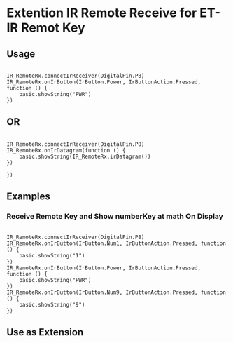 
# Extention IR Remote Receive for ET-IR Remot Key




## Usage

```blocks

IR_RemoteRx.connectIrReceiver(DigitalPin.P8)
IR_RemoteRx.onIrButton(IrButton.Power, IrButtonAction.Pressed, function () {
    basic.showString("PWR")
})

```
## OR 
```blocks

IR_RemoteRx.connectIrReceiver(DigitalPin.P8)
IR_RemoteRx.onIrDatagram(function () {
    basic.showString(IR_RemoteRx.irDatagram())
})

})

```


## Examples

### Receive Remote Key and Show numberKey at math On Display

```blocks

IR_RemoteRx.connectIrReceiver(DigitalPin.P8)
IR_RemoteRx.onIrButton(IrButton.Num1, IrButtonAction.Pressed, function () {
    basic.showString("1")
})
IR_RemoteRx.onIrButton(IrButton.Power, IrButtonAction.Pressed, function () {
    basic.showString("PWR")
})
IR_RemoteRx.onIrButton(IrButton.Num9, IrButtonAction.Pressed, function () {
    basic.showString("9")
})

```

## Use as Extension



